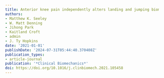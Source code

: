 ```yaml
---
title: Anterior knee pain independently alters landing and jumping biomechanics
authors:
- Matthew K. Seeley
- W. Matt Denning
- Jihong Park
- Kaitland Croft
- admin
- J. Ty Hopkins
date: '2021-01-01'
publishDate: '2024-07-31T05:44:40.370408Z'
publication_types:
- article-journal
publication: '*Clinical Biomechanics*'
doi: https://doi.org/10.1016/j.clinbiomech.2021.105458
---
```

